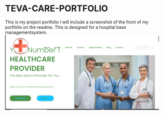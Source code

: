 # TEVA-CARE-PORTFOLIO
This is my project portfolio
I will include a screenshot of the front of my portfolio on the readme.
This is designed for a hospital base managementsystem.
![Alt text](2024-02-01.png)
